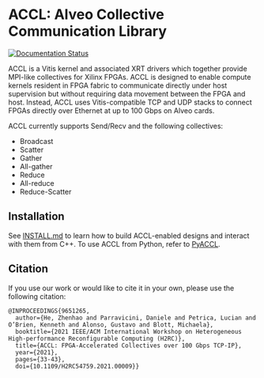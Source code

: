 # ACCL: Alveo Collective Communication Library

[![Documentation Status](https://readthedocs.org/projects/accl/badge/?version=latest)](https://accl.readthedocs.io/en/latest/?badge=latest)

ACCL is a Vitis kernel and associated XRT drivers which together provide MPI-like collectives for Xilinx FPGAs. ACCL is designed to enable compute kernels resident in FPGA fabric to communicate directly under host supervision but without requiring data movement between the FPGA and host. Instead, ACCL uses Vitis-compatible TCP and UDP stacks to connect FPGAs directly over Ethernet at up to 100 Gbps on Alveo cards.

ACCL currently supports Send/Recv and the following collectives:
* Broadcast
* Scatter
* Gather
* All-gather
* Reduce
* All-reduce
* Reduce-Scatter

## Installation
See [INSTALL.md](INSTALL.md) to learn how to build ACCL-enabled designs and interact with them from C++.
To use ACCL from Python, refer to [PyACCL](https://github.com/Xilinx/pyaccl).

## Citation
If you use our work or would like to cite it in your own, please use the following citation:

```
@INPROCEEDINGS{9651265,
  author={He, Zhenhao and Parravicini, Daniele and Petrica, Lucian and O’Brien, Kenneth and Alonso, Gustavo and Blott, Michaela},
  booktitle={2021 IEEE/ACM International Workshop on Heterogeneous High-performance Reconfigurable Computing (H2RC)},
  title={ACCL: FPGA-Accelerated Collectives over 100 Gbps TCP-IP},
  year={2021},
  pages={33-43},
  doi={10.1109/H2RC54759.2021.00009}}
```
